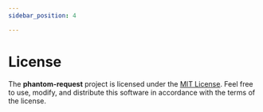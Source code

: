```yaml
---
sidebar_position: 4

---
```


# License

The **phantom-request** project is licensed under the [MIT License](https://github.com/dev-phantom/phantom-request/blob/master/LICENSE). Feel free to use, modify, and distribute this software in accordance with the terms of the license.

